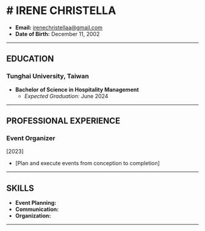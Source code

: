 # # **IRENE CHRISTELLA**

- **Email:** irenechristellaa@gmail.com
- **Date of Birth:** December 11, 2002

---

## EDUCATION

### Tunghai University, Taiwan
- **Bachelor of Science in Hospitality Management**
  - *Expected Graduation:* June 2024

---

## PROFESSIONAL EXPERIENCE

### Event Organizer
[2023] 
- [Plan and execute events from conception to completion]

---

## SKILLS

- **Event Planning:** 
- **Communication:** 
- **Organization:** 

---

